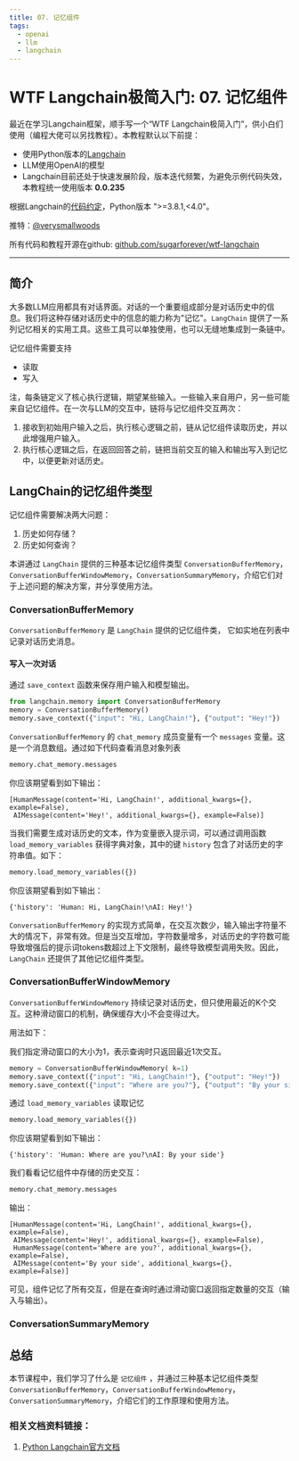 ```yaml
---
title: 07. 记忆组件
tags:
  - openai
  - llm
  - langchain
---
```


# WTF Langchain极简入门: 07. 记忆组件

最近在学习Langchain框架，顺手写一个“WTF Langchain极简入门”，供小白们使用（编程大佬可以另找教程）。本教程默认以下前提：
- 使用Python版本的[Langchain](https://github.com/hwchase17/langchain)
- LLM使用OpenAI的模型
- Langchain目前还处于快速发展阶段，版本迭代频繁，为避免示例代码失效，本教程统一使用版本 **0.0.235**

根据Langchain的[代码约定](https://github.com/hwchase17/langchain/blob/v0.0.235/pyproject.toml#L14C1-L14C24)，Python版本 ">=3.8.1,<4.0"。

推特：[@verysmallwoods](https://twitter.com/verysmallwoods)

所有代码和教程开源在github: [github.com/sugarforever/wtf-langchain](https://github.com/sugarforever/wtf-langchain)

-----

## 简介

大多数LLM应用都具有对话界面。对话的一个重要组成部分是对话历史中的信息。我们将这种存储对话历史中的信息的能力称为"记忆"。`LangChain` 提供了一系列记忆相关的实用工具。这些工具可以单独使用，也可以无缝地集成到一条链中。

记忆组件需要支持
- 读取
- 写入

注，每条链定义了核心执行逻辑，期望某些输入。一些输入来自用户，另一些可能来自记忆组件。在一次与LLM的交互中，链将与记忆组件交互两次：
1. 接收到初始用户输入之后，执行核心逻辑之前，链从记忆组件读取历史，并以此增强用户输入。
2. 执行核心逻辑之后，在返回回答之前，链把当前交互的输入和输出写入到记忆中，以便更新对话历史。

## LangChain的记忆组件类型

记忆组件需要解决两大问题：
1. 历史如何存储？
2. 历史如何查询？

本讲通过 `LangChain` 提供的三种基本记忆组件类型 `ConversationBufferMemory`，`ConversationBufferWindowMemory`，`ConversationSummaryMemory`，介绍它们对于上述问题的解决方案，并分享使用方法。

### ConversationBufferMemory

`ConversationBufferMemory` 是 `LangChain` 提供的记忆组件类， 它如实地在列表中记录对话历史消息。

#### 写入一次对话

通过 `save_context` 函数来保存用户输入和模型输出。

```python
from langchain.memory import ConversationBufferMemory
memory = ConversationBufferMemory()
memory.save_context({"input": "Hi, LangChain!"}, {"output": "Hey!"})
```

`ConversationBufferMemory` 的 `chat_memory` 成员变量有一个 `messages` 变量。这是一个消息数组。通过如下代码查看消息对象列表

```python
memory.chat_memory.messages
```

你应该期望看到如下输出：

```shell
[HumanMessage(content='Hi, LangChain!', additional_kwargs={}, example=False),
 AIMessage(content='Hey!', additional_kwargs={}, example=False)]
```

当我们需要生成对话历史的文本，作为变量嵌入提示词，可以通过调用函数 `load_memory_variables` 获得字典对象，其中的键 `history` 包含了对话历史的字符串值。如下：

```python
memory.load_memory_variables({})
```

你应该期望看到如下输出：

```shell
{'history': 'Human: Hi, LangChain!\nAI: Hey!'}
```

`ConversationBufferMemory` 的实现方式简单，在交互次数少，输入输出字符量不大的情况下，非常有效。但是当交互增加，字符数量增多，对话历史的字符数可能导致增强后的提示词tokens数超过上下文限制，最终导致模型调用失败。因此，`LangChain` 还提供了其他记忆组件类型。

### ConversationBufferWindowMemory

`ConversationBufferWindowMemory` 持续记录对话历史，但只使用最近的K个交互。这种滑动窗口的机制，确保缓存大小不会变得过大。

用法如下：

我们指定滑动窗口的大小为1，表示查询时只返回最近1次交互。

```python
memory = ConversationBufferWindowMemory( k=1)
memory.save_context({"input": "Hi, LangChain!"}, {"output": "Hey!"})
memory.save_context({"input": "Where are you?"}, {"output": "By your side"})
```

通过 `load_memory_variables` 读取记忆

```python
memory.load_memory_variables({})
```

你应该期望看到如下输出：

```shell
{'history': 'Human: Where are you?\nAI: By your side'}
```

我们看看记忆组件中存储的历史交互：

```python
memory.chat_memory.messages
```

输出：

```shell
[HumanMessage(content='Hi, LangChain!', additional_kwargs={}, example=False),
 AIMessage(content='Hey!', additional_kwargs={}, example=False),
 HumanMessage(content='Where are you?', additional_kwargs={}, example=False),
 AIMessage(content='By your side', additional_kwargs={}, example=False)]
```

可见，组件记忆了所有交互，但是在查询时通过滑动窗口返回指定数量的交互（输入与输出）。

### ConversationSummaryMemory

## 总结
本节课程中，我们学习了什么是 `记忆组件` ，并通过三种基本记忆组件类型 `ConversationBufferMemory`，`ConversationBufferWindowMemory`，`ConversationSummaryMemory`，介绍它们的工作原理和使用方法。

### 相关文档资料链接：
1. [Python Langchain官方文档](https://python.langchain.com/docs/get_started/introduction.html) 
